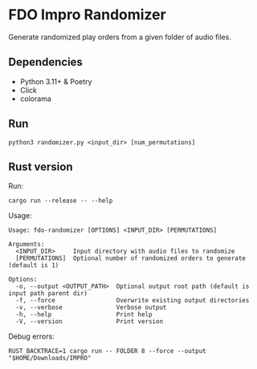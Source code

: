 # FDO Impro Randomizer

Generate randomized play orders from a given folder of audio files.

## Dependencies

- Python 3.11+ & Poetry
- Click
- colorama

## Run

```shell
python3 randomizer.py <input_dir> [num_permutations]
```

## Rust version

Run:

```shell
cargo run --release -- --help
```

Usage:

```
Usage: fdo-randomizer [OPTIONS] <INPUT_DIR> [PERMUTATIONS]

Arguments:
  <INPUT_DIR>     Input directory with audio files to randomize
  [PERMUTATIONS]  Optional number of randomized orders to generate (default is 1)

Options:
  -o, --output <OUTPUT_PATH>  Optional output root path (default is input path parent dir)
  -f, --force                 Overwrite existing output directories
  -v, --verbose               Verbose output
  -h, --help                  Print help
  -V, --version               Print version
```

Debug errors:

```shell
RUST_BACKTRACE=1 cargo run -- FOLDER 8 --force --output "$HOME/Downloads/IMPRO"
```
